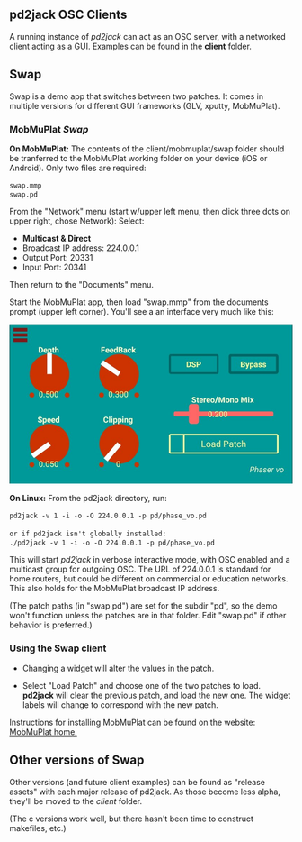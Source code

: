 ## pd2jack OSC Clients

A running instance of *pd2jack* can act as an OSC server, with a networked client acting as a GUI. Examples can be found in the **client** folder.

## Swap

Swap is a demo app that switches between two patches. It comes in multiple versions for different GUI frameworks (GLV, xputty, MobMuPlat).

### MobMuPlat *Swap*

**On MobMuPlat:** The contents of the client/mobmuplat/swap folder should be tranferred to the MobMuPlat working folder on your device (iOS or Android). Only two files are required:

    swap.mmp
    swap.pd

From the "Network" menu (start w/upper left menu, then click three dots on upper right, chose Network):
Select:

   - **Multicast & Direct**
   - Broadcast IP address: 224.0.0.1
   - Output Port:            20331
   - Input Port:             20341

Then return to the "Documents" menu.

Start the MobMuPlat app, then load "swap.mmp" from the documents prompt (upper left corner). You'll see a an interface very much like this:

![swap mobmuplat pic](resource/swap_mmp.jpg)


**On Linux:** From the pd2jack directory, run:

    pd2jack -v 1 -i -o -O 224.0.0.1 -p pd/phase_vo.pd

    or if pd2jack isn't globally installed:
    ./pd2jack -v 1 -i -o -O 224.0.0.1 -p pd/phase_vo.pd

This will start *pd2jack* in verbose interactive mode, with OSC enabled and a multicast group for outgoing OSC. The URL of 224.0.0.1 is standard for home routers, but could be different on commercial or education networks. This also holds for the MobMuPlat broadcast IP address.

(The patch paths (in "swap.pd") are set for the subdir "pd", so the demo won't function unless the patches are in that folder. Edit "swap.pd" if other behavior is preferred.)

### Using the Swap client

   - Changing a widget will alter the values in the patch.

   - Select "Load Patch" and choose one of the two patches to load. **pd2jack** will clear the previous patch, and load the new one. The widget labels will change to correspond with the new patch.

Instructions for installing MobMuPlat can be found on the website: [MobMuPlat home.](https://danieliglesia.com/mobmuplat/)

## Other versions of Swap 

Other versions (and future client examples) can be found as "release assets" with each major release of pd2jack. As those become less alpha, they'll be moved to the *client* folder.

(The c versions work well, but there hasn't been time to construct makefiles, etc.)
